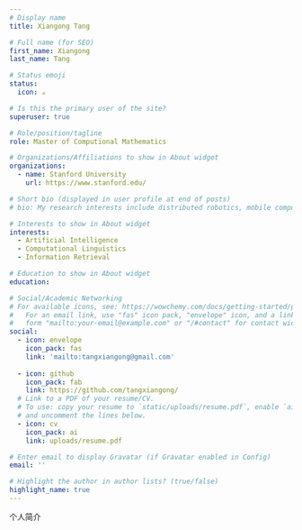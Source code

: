 ```yaml
---
# Display name
title: Xiangong Tang

# Full name (for SEO)
first_name: Xiangong
last_name: Tang

# Status emoji
status:
  icon: ☕️

# Is this the primary user of the site?
superuser: true

# Role/position/tagline
role: Master of Computional Mathematics

# Organizations/Affiliations to show in About widget
organizations:
  - name: Stanford University
    url: https://www.stanford.edu/

# Short bio (displayed in user profile at end of posts)
# bio: My research interests include distributed robotics, mobile computing and programmable matter.

# Interests to show in About widget
interests:
  - Artificial Intelligence
  - Computational Linguistics
  - Information Retrieval

# Education to show in About widget
education:

# Social/Academic Networking
# For available icons, see: https://wowchemy.com/docs/getting-started/page-builder/#icons
#   For an email link, use "fas" icon pack, "envelope" icon, and a link in the
#   form "mailto:your-email@example.com" or "/#contact" for contact widget.
social:
  - icon: envelope
    icon_pack: fas
    link: 'mailto:tangxiangong@gmail.com'
  
  - icon: github
    icon_pack: fab
    link: https://github.com/tangxiangong/
  # Link to a PDF of your resume/CV.
  # To use: copy your resume to `static/uploads/resume.pdf`, enable `ai` icons in `params.yaml`,
  # and uncomment the lines below.
  - icon: cv
    icon_pack: ai
    link: uploads/resume.pdf

# Enter email to display Gravatar (if Gravatar enabled in Config)
email: ''

# Highlight the author in author lists? (true/false)
highlight_name: true
---
```


个人简介